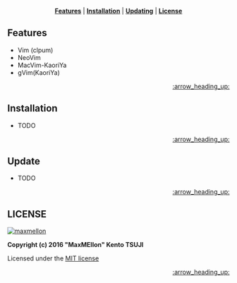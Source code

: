 <div name="top" />

<p align="center">
  <b><a href="#features">Features</a></b>
  |
  <b><a href="#installation">Installation</a></b>
  |
  <b><a href="#updating">Updating</a></b>
  |
  <b><a href="#license">License</a></b>
</p>

Features
---

  - Vim (clpum)
  - NeoVim
  - MacVim-KaoriYa
  - gVim(KaoriYa)

<p align="right"><a href="#top">:arrow_heading_up:</a></p>

Installation
---

  - TODO

<p align="right"><a href="#top">:arrow_heading_up:</a></p>

Update
---

  - TODO

<p align="right"><a href="#top">:arrow_heading_up:</a></p>

LICENSE
---

[![maxmellon](https://avatars1.githubusercontent.com/u/9594376?v=3&u=8fd5ebc98054f4945469deef085ef244f3999206&s=80)](https://twitter.com/mozi_kke)

**Copyright (c) 2016 "MaxMEllon" Kento TSUJI**

Licensed under the [MIT license](./LICENSE.txt)


<p align="right"><a href="#top">:arrow_heading_up:</a></p>
